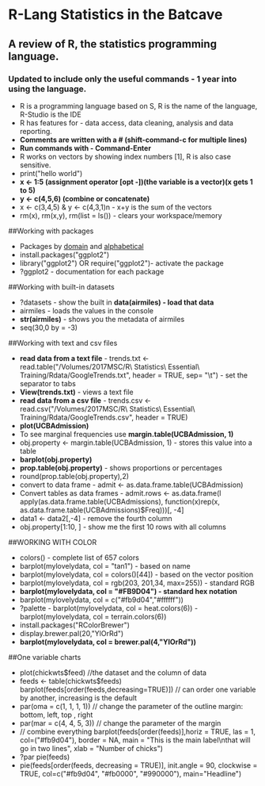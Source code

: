 # R-Lang Statistics in the Batcave

## A review of R, the statistics programming language.

### Updated to include only the useful commands - 1 year into using the language.

* R is a programming language based on S, R is the name of the language, R-Studio is the IDE
* R has features for - data access, data cleaning, analysis and data reporting.
* **Comments are written with a # (shift-command-c for multiple lines)**
* **Run commands with - Command-Enter**
* R works on vectors by showing index numbers [1], R is also case sensitive.
* print("hello world")
* **x <- 1:5 (assignment operator [opt -])(the variable is a vector)(x gets 1 to 5)**
* **y <- c(4,5,6) (combine or concatenate)**
* x <- c(3,4,5) & y <- c(4,3,1)n - x+y is the sum of the vectors
* rm(x), rm(x,y), rm(list = ls()) - clears your workspace/memory

##Working with packages
* Packages by [domain](https://cran.r-project.org/web/views/) and [alphabetical](https://cran.r-project.org/web/packages/available_packages_by_name.html)
* install.packages("ggplot2")
* library("ggplot2") OR require("ggplot2")- activate the package
* ?ggplot2 - documentation for each package

##Working with built-in datasets
* ?datasets - show the built in **data(airmiles) - load that data**
* airmiles - loads the values in the console
* **str(airmiles)** - shows you the metadata of airmiles
* seq(30,0 by = -3)

##Working with text and csv files
* **read data from a text file** - trends.txt <- read.table("/Volumes/2017MSC/R\ Statistics\ Essential\ Training/Rdata/GoogleTrends.txt", header = TRUE, sep= "\t") - set the separator to tabs
* **View(trends.txt)** - views a text file
* **read data from a csv file** - trends.csv <- read.csv("/Volumes/2017MSC/R\ Statistics\ Essential\ Training/Rdata/GoogleTrends.csv", header = TRUE)
* **plot(UCBAdmission)**
* To see marginal frequencies use **margin.table(UCBAdmission, 1)**
* obj.property <- margin.table(UCBAdmission, 1) - stores this value into a table
* **barplot(obj.property)**
* **prop.table(obj.property)** - shows proportions or percentages
* round(prop.table(obj.property),2)
* convert to data frame - admit <- as.data.frame.table(UCBAdmission)
* Convert tables as data frames -
    admit.rows <- as.data.frame(l apply(as.data.frame.table(UCBAdmissions), function(x)rep(x, as.data.frame.table(UCBAdmissions)$Freq)))[, -4]
* data1 <- data2[,-4] - remove the fourth column
* obj.property[1:10, ] - show me the first 10 rows with all columns

##WORKING WITH COLOR
* colors() - complete list of 657 colors
* barplot(mylovelydata, col = "tan1") - based on name
* barplot(mylovelydata, col = colors()[44]) - based on the vector position
* barplot(mylovelydata, col = rgb(203, 201,34, max=255)) - standard RGB
* **barplot(mylovelydata, col = "#FB9D04") - standard hex notation**
* barplot(mylovelydata, col = c("#fb9d04","#ffffff"))
* ?palette - barplot(mylovelydata, col = heat.colors(6)) - barplot(mylovelydata, col = terrain.colors(6))
* install.packages("RColorBrewer")
* display.brewer.pal(20,"YlOrRd")
* **barplot(mylovelydata, col = brewer.pal(4,"YlOrRd"))**

##One variable charts
* plot(chickwts$feed) //the dataset and the column of data
* feeds <- table(chickwts$feeds)
barplot(feeds[order(feeds,decreasing=TRUE)]) // can order one variable by another, increasing is the default
* par(oma = c(1, 1, 1, 1)) // change the parameter of the outline margin: bottom, left, top , right
* par(mar = c(4, 4, 5, 3)) // change the parameter of the margin
* // combine everything barplot(feeds[order(feeds)],horiz = TRUE, las = 1, col=("#fb9d04"), border = NA, main = "This is the main label\nthat will go in two lines", xlab = "Number of chicks")
* ?par
pie(feeds)
* pie(feeds[order(feeds, decreasing = TRUE)], init.angle = 90, clockwise = TRUE, col=c("#fb9d04", "#fb0000", "#990000"), main="Headline")
